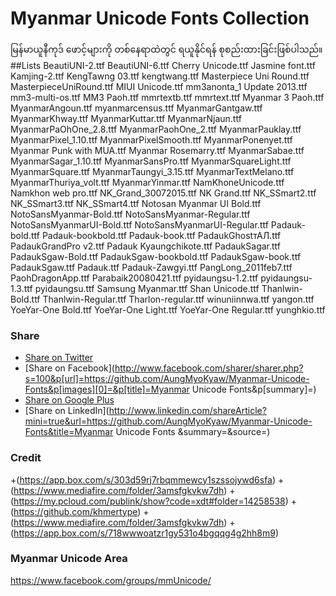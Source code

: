 # Myanmar Unicode Fonts Collection
မြန်မာယူနီကုဒ် ဖောင့်များကို တစ်နေရာထဲတွင် ရယူနိုင်ရန် စုစည်းထားခြင်းဖြစ်ပါသည်။
##Lists
BeautiUNI-2.ttf
BeautiUNI-6.ttf
Cherry Unicode.ttf
Jasmine font.ttf
Kamjing-2.ttf
KengTawng 03.ttf
kengtwang.ttf
Masterpiece Uni Round.ttf
MasterpieceUniRound.ttf
MIUI Unicode.ttf
mm3anonta_1 Update 2013.ttf
mm3-multi-os.ttf
MM3 Paoh.ttf
mmrtextb.ttf
mmrtext.ttf
Myanmar 3 Paoh.ttf
MyanmarAngoun.ttf
myanmarcensus.ttf
MyanmarGantgaw.ttf
MyanmarKhway.ttf
MyanmarKuttar.ttf
MyanmarNjaun.ttf
MyanmarPaOhOne_2.8.ttf
MyanmarPaohOne_2.ttf
MyanmarPauklay.ttf
MyanmarPixel_1.10.ttf
MyanmarPixelSmooth.ttf
MyanmarPonenyet.ttf
Myanmar Punk with MUA.ttf
Myanmar Rosemarry.ttf
MyanmarSabae.ttf
MyanmarSagar_1.10.ttf
MyanmarSansPro.ttf
MyanmarSquareLight.ttf
MyanmarSquare.ttf
MyanmarTaungyi_3.15.ttf
MyanmarTextMelano.ttf
MyanmarThuriya_volt.ttf
MyanmarYinmar.ttf
NamKhoneUnicode.ttf
Namkhon web pro.ttf
NK_Grand_30072015.ttf
NK Grand.ttf
NK_SSmart2.ttf
NK_SSmart3.ttf
NK_SSmart4.ttf
Notosan Myanmar UI Bold.ttf
NotoSansMyanmar-Bold.ttf
NotoSansMyanmar-Regular.ttf
NotoSansMyanmarUI-Bold.ttf
NotoSansMyanmarUI-Regular.ttf
Padauk-bold.ttf
Padauk-bookbold.ttf
Padauk-book.ttf
PadaukGhostтАЛ.ttf
PadaukGrandPro v2.ttf
Padauk Kyaungchikote.ttf
PadaukSagar.ttf
PadaukSgaw-Bold.ttf
PadaukSgaw-bookbold.ttf
PadaukSgaw-book.ttf
PadaukSgaw.ttf
Padauk.ttf
Padauk-Zawgyi.ttf
PangLong_2011feb7.ttf
PaohDragonApp.ttf
Parabaik20080421.ttf
pyidaungsu-1.2.ttf
pyidaungsu-1.3.ttf
pyidaungsu.ttf
Samsung Myanmar.ttf
Shan Unicode.ttf
Thanlwin-Bold.ttf
Thanlwin-Regular.ttf
Tharlon-regular.ttf
winuniinnwa.ttf
yangon.ttf
YoeYar-One Bold.ttf
YoeYar-One Light.ttf
YoeYar-One Regular.ttf
yunghkio.ttf
### Share
+ [Share on Twitter](http://twitter.com/home?status=https://github.com/AungMyoKyaw/Myanmar-Unicode-Fonts)
+ [Share on Facebook](http://www.facebook.com/sharer/sharer.php?s=100&p[url]=https://github.com/AungMyoKyaw/Myanmar-Unicode-Fonts&p[images][0]=&p[title]=Myanmar Unicode Fonts&p[summary]=)
+ [Share on Google Plus](https://plus.google.com/share?url=https://github.com/AungMyoKyaw/Myanmar-Unicode-Fonts)
+ [Share on LinkedIn](http://www.linkedin.com/shareArticle?mini=true&url=https://github.com/AungMyoKyaw/Myanmar-Unicode-Fonts&title=Myanmar Unicode Fonts &summary=&source=)

### Credit
+(https://app.box.com/s/303d59rj7rbqmmewcy1szssojywd6sfa)
+(https://www.mediafire.com/folder/3amsfgkvkw7dh)
+(https://my.pcloud.com/publink/show?code=xdt#folder=14258538)
+(https://github.com/khmertype)
+(https://www.mediafire.com/folder/3amsfgkvkw7dh)
+(https://app.box.com/s/718wwwoatzr1gy531o4bgqqg4g2hh8m9)

### Myanmar Unicode Area
https://www.facebook.com/groups/mmUnicode/